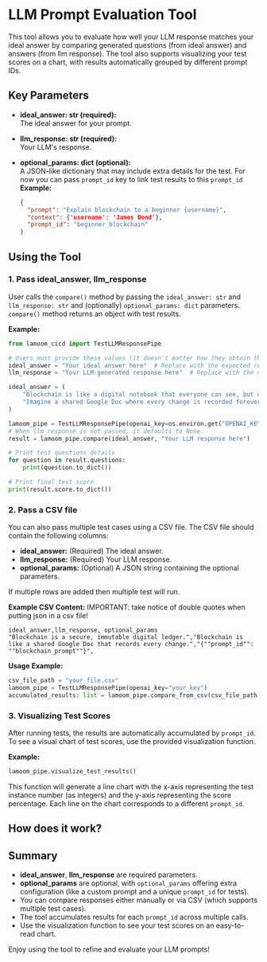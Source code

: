 # LLM Prompt Evaluation Tool

This tool allows you to evaluate how well your LLM response matches your ideal answer by comparing generated questions (from ideal answer) and answers (from llm response). The tool also supports visualizing your test scores on a chart, with results automatically grouped by different prompt IDs.

## Key Parameters

- **ideal_answer: str (required):**  
  The ideal answer for your prompt.

- **llm_response: str (required):**  
  Your LLM's response.

- **optional_params: dict (optional):**  
  A JSON-like dictionary that may include extra details for the test. For now you can pass `prompt_id` key to link test results to this `prompt_id` 
  **Example:**  
  ```json
  {
    "prompt": "Explain blockchain to a beginner {username}",
    "context": {'username': 'James Bond'},
    "prompt_id": "beginner_blockchain"
  }
  ```

## Using the Tool


### 1. Pass ideal_answer, llm_response
User calls the `compare()` method by passing the `ideal_answer: str` and `llm_response: str` and (optionally) `optional_params: dict` parameters. `compare()` method returns an object with test results.

**Example:**

```python
from lamoom_cicd import TestLLMResponsePipe

# Users must provide these values (it doesn't matter how they obtain them)
ideal_answer = "Your ideal answer here"  # Replace with the expected response
llm_response = "Your LLM-generated response here"  # Replace with the model's actual response

ideal_answer = (
    "Blockchain is like a digital notebook that everyone can see, but no one can secretly change. "
    "Imagine a shared Google Doc where every change is recorded forever, and no one can edit past entries."
)

lamoom_pipe = TestLLMResponsePipe(openai_key=os.environ.get("OPENAI_KEY"))
# When llm_response is not passed, it defaults to None.
result = lamoom_pipe.compare(ideal_answer, "Your LLM response here")

# Print test questions details
for question in result.questions:
    print(question.to_dict())

# Print final test score
print(result.score.to_dict())
```

### 2. Pass a CSV file
You can also pass multiple test cases using a CSV file. The CSV file should contain the following columns:

- **ideal_answer:** (Required) The ideal answer.
- **llm_response:** (Required) Your LLM response.
- **optional_params:** (Optional) A JSON string containing the optional parameters.  

If multiple rows are added then multiple test will run.

**Example CSV Content:**
IMPORTANT: take notice of double quotes when putting json in a csv file!

```csv
ideal_answer,llm_response, optional_params
"Blockchain is a secure, immutable digital ledger.","Blockchain is like a shared Google Doc that records every change.","{""prompt_id"": ""blockchain_prompt""}", 
```

**Usage Example:**

```python
csv_file_path = "your_file.csv"
lamoom_pipe = TestLLMResponsePipe(openai_key="your_key")
accumulated_results: list = lamoom_pipe.compare_from_csv(csv_file_path)
```

### 3. Visualizing Test Scores

After running tests, the results are automatically accumulated by `prompt_id`. To see a visual chart of test scores, use the provided visualization function.

**Example:**

```python
lamoom_pipe.visualize_test_results()
```

This function will generate a line chart with the x-axis representing the test instance number (as integers) and the y-axis representing the score percentage. Each line on the chart corresponds to a different `prompt_id`.

## How does it work?


## Summary

- **ideal_answer**, **llm_response** are required parameters.
- **optional_params** are optional, with `optional_params` offering extra configuration (like a custom prompt and a unique `prompt_id` for tests).
- You can compare responses either manually or via CSV (which supports multiple test cases).
- The tool accumulates results for each `prompt_id` across multiple calls.
- Use the visualization function to see your test scores on an easy-to-read chart.

Enjoy using the tool to refine and evaluate your LLM prompts!